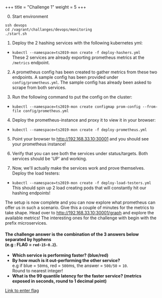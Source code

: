 +++
title = "Challenge 1"
weight = 5
+++

0. Start environment

```
ssh devops
cd /vagrant/challanges/devops/monitoring
./start.sh
```

1. Deploy the 2 hashing services with the following kubernetes yml:

  - `kubectl --namespace=ts2019-mon create -f deploy-hashers.yml`</br>
    These 2 services are already exporting prometheus metrics at the `/metrics` endpoint.

2. A prometheus config has been created to gather metrics from these two endpoints. A sample config has been provided under `config/prometheus.yml`. The sample config has already been asked to scrape from both services.

3. Run the following command to put the config on the cluster:

  - `kubectl --namespace=ts2019-mon create configmap prom-config --from-file config/prometheus.yml`

4. Deploy the prometheus-instance and proxy it to view it in your browser:

  - `kubectl --namespace=ts2019-mon create -f deploy-prometheus.yml`

5. Point your browser to http://192.168.33.10:30001 and you should see your prometheus instance!

6. Verify that you can see both the services under status/targets. Both services should be 'UP' and working.

7. Now, we'll actually make the services work and prove themselves. Deploy the load testers:
  - `kubectl --namespace=ts2019-mon create -f deploy-load-testers.yml`</br>
  This should spin up 2 load creating pods that will constantly hit our hashing endpoints!

The setup is now complete and you can now explore what prometheus can offer us in such a scenario. Give this a couple of minutes for the metrics to take shape. Head over to http://192.168.33.10:30001/graph and explore the available metrics! The interesting ones for the challenge with begin with the prefix microservices.

#### The challenge answer is the combination of the 3 answers below separated by hyphens</br>(e.g : FLAG = `red-15-0.2`).

 - **Which service is performing faster? (blue/red)**
 - **By how much is it out-performing the other service?**</br>
e.g if blue = `50`ms, red = `500`ms, the answer = `500/50` = `10`.</br>
Round to nearest integer!
 - **What is the 99 quantile latency for the faster service? (metrics exposed in seconds, round to 1 decimal point)**

<a href="https://ctf.ts2019.adobe.com/challenges#Monitoring" target="_blank">Link to enter flag </a> 